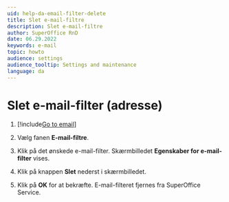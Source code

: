```yaml
---
uid: help-da-email-filter-delete
title: Slet e-mail-filtre
description: Slet e-mail-filtre
author: SuperOffice RnD
date: 06.29.2022
keywords: e-mail
topic: howto
audience: settings
audience_tooltip: Settings and maintenance
language: da
---
```


# Slet e-mail-filter (adresse)

1. [!include[Go to email](../includes/goto-email.md)]

1. Vælg fanen **E-mail-filtre**.

1. Klik på det ønskede e-mail-filter. Skærmbilledet **Egenskaber for e-mail-filter** vises.

1. Klik på knappen **Slet** nederst i skærmbilledet.

1. Klik på **OK** for at bekræfte. E-mail-filteret fjernes fra SuperOffice Service.

<!-- Referenced links -->

<!-- Referenced images -->
